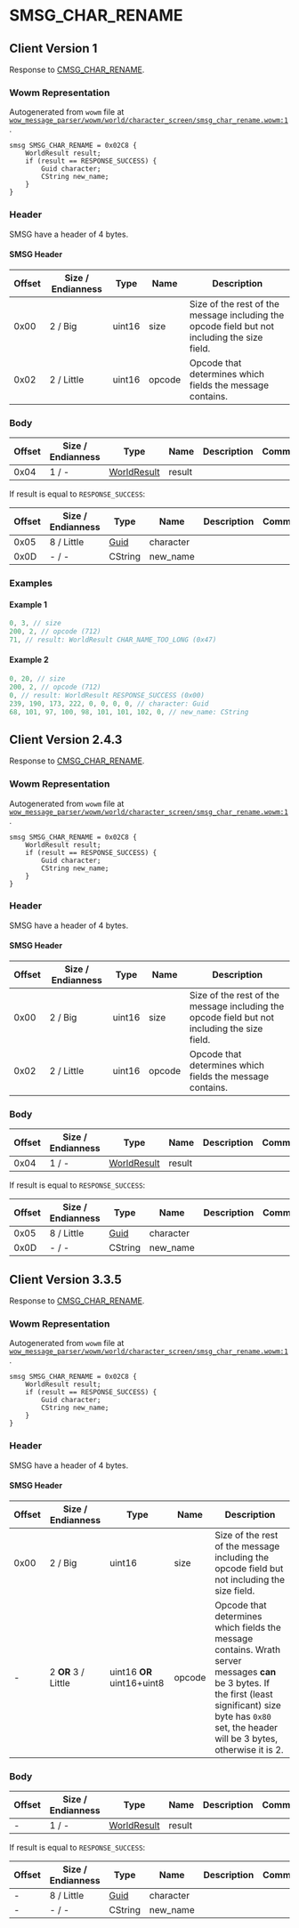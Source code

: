 # SMSG_CHAR_RENAME

## Client Version 1

Response to [CMSG_CHAR_RENAME](./cmsg_char_rename.md).

### Wowm Representation

Autogenerated from `wowm` file at [`wow_message_parser/wowm/world/character_screen/smsg_char_rename.wowm:1`](https://github.com/gtker/wow_messages/tree/main/wow_message_parser/wowm/world/character_screen/smsg_char_rename.wowm#L1).
```rust,ignore
smsg SMSG_CHAR_RENAME = 0x02C8 {
    WorldResult result;
    if (result == RESPONSE_SUCCESS) {
        Guid character;
        CString new_name;
    }
}
```
### Header

SMSG have a header of 4 bytes.

#### SMSG Header

| Offset | Size / Endianness | Type   | Name   | Description |
| ------ | ----------------- | ------ | ------ | ----------- |
| 0x00   | 2 / Big           | uint16 | size   | Size of the rest of the message including the opcode field but not including the size field.|
| 0x02   | 2 / Little        | uint16 | opcode | Opcode that determines which fields the message contains.|

### Body

| Offset | Size / Endianness | Type | Name | Description | Comment |
| ------ | ----------------- | ---- | ---- | ----------- | ------- |
| 0x04 | 1 / - | [WorldResult](worldresult.md) | result |  |  |

If result is equal to `RESPONSE_SUCCESS`:

| Offset | Size / Endianness | Type | Name | Description | Comment |
| ------ | ----------------- | ---- | ---- | ----------- | ------- |
| 0x05 | 8 / Little | [Guid](../spec/packed-guid.md) | character |  |  |
| 0x0D | - / - | CString | new_name |  |  |

### Examples

#### Example 1

```c
0, 3, // size
200, 2, // opcode (712)
71, // result: WorldResult CHAR_NAME_TOO_LONG (0x47)
```
#### Example 2

```c
0, 20, // size
200, 2, // opcode (712)
0, // result: WorldResult RESPONSE_SUCCESS (0x00)
239, 190, 173, 222, 0, 0, 0, 0, // character: Guid
68, 101, 97, 100, 98, 101, 101, 102, 0, // new_name: CString
```
## Client Version 2.4.3

Response to [CMSG_CHAR_RENAME](./cmsg_char_rename.md).

### Wowm Representation

Autogenerated from `wowm` file at [`wow_message_parser/wowm/world/character_screen/smsg_char_rename.wowm:1`](https://github.com/gtker/wow_messages/tree/main/wow_message_parser/wowm/world/character_screen/smsg_char_rename.wowm#L1).
```rust,ignore
smsg SMSG_CHAR_RENAME = 0x02C8 {
    WorldResult result;
    if (result == RESPONSE_SUCCESS) {
        Guid character;
        CString new_name;
    }
}
```
### Header

SMSG have a header of 4 bytes.

#### SMSG Header

| Offset | Size / Endianness | Type   | Name   | Description |
| ------ | ----------------- | ------ | ------ | ----------- |
| 0x00   | 2 / Big           | uint16 | size   | Size of the rest of the message including the opcode field but not including the size field.|
| 0x02   | 2 / Little        | uint16 | opcode | Opcode that determines which fields the message contains.|

### Body

| Offset | Size / Endianness | Type | Name | Description | Comment |
| ------ | ----------------- | ---- | ---- | ----------- | ------- |
| 0x04 | 1 / - | [WorldResult](worldresult.md) | result |  |  |

If result is equal to `RESPONSE_SUCCESS`:

| Offset | Size / Endianness | Type | Name | Description | Comment |
| ------ | ----------------- | ---- | ---- | ----------- | ------- |
| 0x05 | 8 / Little | [Guid](../spec/packed-guid.md) | character |  |  |
| 0x0D | - / - | CString | new_name |  |  |

## Client Version 3.3.5

Response to [CMSG_CHAR_RENAME](./cmsg_char_rename.md).

### Wowm Representation

Autogenerated from `wowm` file at [`wow_message_parser/wowm/world/character_screen/smsg_char_rename.wowm:1`](https://github.com/gtker/wow_messages/tree/main/wow_message_parser/wowm/world/character_screen/smsg_char_rename.wowm#L1).
```rust,ignore
smsg SMSG_CHAR_RENAME = 0x02C8 {
    WorldResult result;
    if (result == RESPONSE_SUCCESS) {
        Guid character;
        CString new_name;
    }
}
```
### Header

SMSG have a header of 4 bytes.

#### SMSG Header

| Offset | Size / Endianness | Type   | Name   | Description |
| ------ | ----------------- | ------ | ------ | ----------- |
| 0x00   | 2 / Big           | uint16 | size   | Size of the rest of the message including the opcode field but not including the size field.|
| -      | 2 **OR** 3 / Little| uint16 **OR** uint16+uint8 | opcode | Opcode that determines which fields the message contains. Wrath server messages **can** be 3 bytes. If the first (least significant) size byte has `0x80` set, the header will be 3 bytes, otherwise it is 2. |

### Body

| Offset | Size / Endianness | Type | Name | Description | Comment |
| ------ | ----------------- | ---- | ---- | ----------- | ------- |
| - | 1 / - | [WorldResult](worldresult.md) | result |  |  |

If result is equal to `RESPONSE_SUCCESS`:

| Offset | Size / Endianness | Type | Name | Description | Comment |
| ------ | ----------------- | ---- | ---- | ----------- | ------- |
| - | 8 / Little | [Guid](../spec/packed-guid.md) | character |  |  |
| - | - / - | CString | new_name |  |  |

